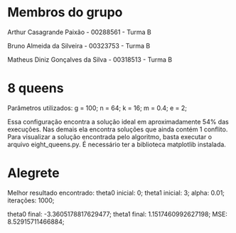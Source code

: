 # Membros do grupo
Arthur Casagrande Paixão - 00288561 - Turma B

Bruno Almeida da Silveira - 00323753 - Turma B

Matheus Diniz Gonçalves da Silva - 00318513 - Turma B


# 8 queens

Parâmetros utilizados:
g = 100;
n = 64;
k = 16;
m = 0.4;
e = 2;

Essa configuração encontra a solução ideal em aproximadamente 54% das execuções. Nas demais ela encontra soluções que ainda contém 1 conflito.
Para visualizar a solução encontrada pelo algoritmo, basta executar o arquivo eight_queens.py. É necessário ter a biblioteca matplotlib instalada.


# Alegrete

Melhor resultado encontrado:
theta0 inicial: 0;
theta1 inicial: 3;
alpha: 0.01;
iterações: 1000;


theta0 final: -3.3605178817629477;
theta1 final: 1.1517460992627198;
MSE: 8.52915711466884;
